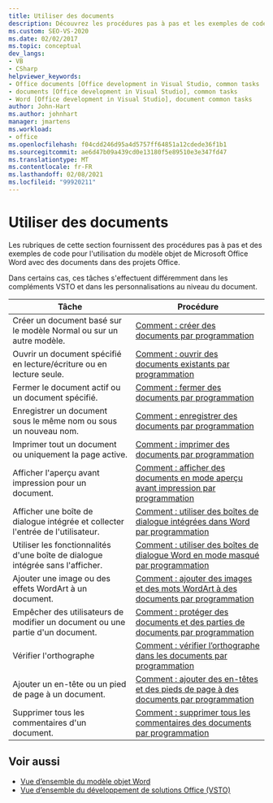 ```yaml
---
title: Utiliser des documents
description: Découvrez les procédures pas à pas et les exemples de code permettant d’utiliser le modèle objet de Microsoft Word pour travailler avec des documents dans les projets Office.
ms.custom: SEO-VS-2020
ms.date: 02/02/2017
ms.topic: conceptual
dev_langs:
- VB
- CSharp
helpviewer_keywords:
- Office documents [Office development in Visual Studio, common tasks
- documents [Office development in Visual Studio], common tasks
- Word [Office development in Visual Studio], document common tasks
author: John-Hart
ms.author: johnhart
manager: jmartens
ms.workload:
- office
ms.openlocfilehash: f04cdd246d95a4d5757ff64851a12cdede36f1b1
ms.sourcegitcommit: ae6d47b09a439cd0e13180f5e89510e3e347fd47
ms.translationtype: MT
ms.contentlocale: fr-FR
ms.lasthandoff: 02/08/2021
ms.locfileid: "99920211"
---
```

# <a name="work-with-documents"></a>Utiliser des documents
  Les rubriques de cette section fournissent des procédures pas à pas et des exemples de code pour l'utilisation du modèle objet de Microsoft Office Word avec des documents dans des projets Office.

 Dans certains cas, ces tâches s'effectuent différemment dans les compléments VSTO et dans les personnalisations au niveau du document.

|Tâche|Procédure|
|----------|---------------|
|Créer un document basé sur le modèle Normal ou sur un autre modèle.|[Comment : créer des documents par programmation](../vsto/how-to-programmatically-create-new-documents.md)|
|Ouvrir un document spécifié en lecture/écriture ou en lecture seule.|[Comment : ouvrir des documents existants par programmation](../vsto/how-to-programmatically-open-existing-documents.md)|
|Fermer le document actif ou un document spécifié.|[Comment : fermer des documents par programmation](../vsto/how-to-programmatically-close-documents.md)|
|Enregistrer un document sous le même nom ou sous un nouveau nom.|[Comment : enregistrer des documents par programmation](../vsto/how-to-programmatically-save-documents.md)|
|Imprimer tout un document ou uniquement la page active.|[Comment : imprimer des documents par programmation](../vsto/how-to-programmatically-print-documents.md)|
|Afficher l'aperçu avant impression pour un document.|[Comment : afficher des documents en mode aperçu avant impression par programmation](../vsto/how-to-programmatically-display-documents-in-print-preview.md)|
|Afficher une boîte de dialogue intégrée et collecter l'entrée de l'utilisateur.|[Comment : utiliser des boîtes de dialogue intégrées dans Word par programmation](../vsto/how-to-programmatically-use-built-in-dialog-boxes-in-word.md)|
|Utiliser les fonctionnalités d'une boîte de dialogue intégrée sans l'afficher.|[Comment : utiliser des boîtes de dialogue Word en mode masqué par programmation](../vsto/how-to-programmatically-use-word-dialog-boxes-in-hidden-mode.md)|
|Ajouter une image ou des effets WordArt à un document.|[Comment : ajouter des images et des mots WordArt à des documents par programmation](../vsto/how-to-programmatically-add-pictures-and-word-art-to-documents.md)|
|Empêcher des utilisateurs de modifier un document ou une partie d'un document.|[Comment : protéger des documents et des parties de documents par programmation](../vsto/how-to-programmatically-protect-documents-and-parts-of-documents.md)|
|Vérifier l'orthographe|[Comment : vérifier l’orthographe dans les documents par programmation](../vsto/how-to-programmatically-check-spelling-in-documents.md)|
|Ajouter un en-tête ou un pied de page à un document.|[Comment : ajouter des en-têtes et des pieds de page à des documents par programmation](../vsto/how-to-programmatically-add-headers-and-footers-to-documents.md)|
|Supprimer tous les commentaires d'un document.|[Comment : supprimer tous les commentaires des documents par programmation](../vsto/how-to-programmatically-remove-all-comments-from-documents.md)|

## <a name="see-also"></a>Voir aussi
- [Vue d’ensemble du modèle objet Word](../vsto/word-object-model-overview.md)
- [Vue d’ensemble du développement de solutions Office &#40;VSTO&#41;](../vsto/office-solutions-development-overview-vsto.md)
